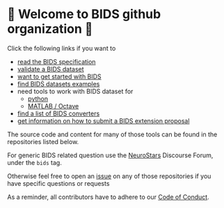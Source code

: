 # 👋 Welcome to BIDS github organization 👋

Click the following links if you want to

- [read the BIDS specification](https://bids-specification.readthedocs.io/en/latest/)
- [validate a BIDS dataset](https://bids-standard.github.io/bids-validator/)
- [want to get started with BIDS](https://bids-standard.github.io/bids-starter-kit/)
- [find BIDS datasets examples](https://github.com/bids-standard/bids-examples#bids-examples)
- need tools to work with BIDS dataset for
  - [python](https://bids-standard.github.io/pybids/)
  - [MATLAB / Octave](https://bids-matlab.readthedocs.io/en/latest/index.html)
  <!-- - R -->
- [find a list of BIDS converters](https://bids.neuroimaging.io/benefits.html#converters)
- [get information on how to submit a BIDS extension proposal](https://docs.google.com/document/d/1pWmEEY-1-WuwBPNy5tDAxVJYQ9Een4hZJM06tQZg8X4/edit)

The source code and content for many of those tools can be found in the
repositories listed below.

For generic BIDS related question use the
[NeuroStars](https://neurostars.org/tags/bids) Discourse Forum, under the `bids`
tag.

Otherwise feel free to open an
[issue](https://docs.github.com/en/issues/tracking-your-work-with-issues/about-issues)
on any of those repositories if you have specific questions or requests

As a reminder, all contributors have to adhere to our
[Code of Conduct](../CODE_OF_CONDUCT.md).
